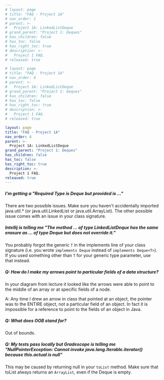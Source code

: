 ```yaml
---
# layout: page
# title: "FAQ - Project 1A"
# nav_order: 1
# parent: >-
#   Project 1A: LinkedListDeque
# grand_parent: "Project 1: Deques"
# has_children: false
# has_toc: false
# has_right_toc: true
# description: >-
#   Project 1 FAQ.
# released: true

# layout: page
# title: "FAQ - Project 1A"
# nav_order: 4
# parent: >-
#   Project 1A: LinkedListDeque
# grand_parent: "Project 1: Deques"
# has_children: false
# has_toc: false
# has_right_toc: true
# description: >-
#   Project 1 FAQ.
# released: true

layout: page
title: "FAQ - Project 1A"
nav_order: 4
parent: >-
  Project 1A: LinkedListDeque
grand_parent: "Project 1: Deques"
has_children: false
has_toc: false
has_right_toc: true
description: >-
  Project 1 FAQ.
released: true
---
```


##### I'm getting a "Required Type is Deque but provided is ..."

There are two possible issues. Make sure you haven't accidentally imported java.util.* (or java.util.LinkedList or
java.util.ArrayList). The other possible issue comes with an issue in your class signature.

##### Intellij is telling me "The method ... of type LinkedListDeque has the same erasure as ... of type Deque but does not override it."

You probably forgot the generic `T` in the implements line of your class signature (i.e. you wrote
`implements Deque` instead of `implements Deque<T>`). If you used something other than `T` for your generic type
parameter, use that instead.

##### Q: How do I make my arrows point to particular fields of a data structure?

In your diagram from lecture it looked like the arrows were able to point to the middle of an array or at specific
fields of a node.

A: Any time I drew an arrow in class that pointed at an object, the pointer was to the ENTIRE object, not a particular
field of an object. In fact it is impossible for a reference to point to the fields of an object in Java.

##### Q: What does OOB stand for?

Out of bounds.

##### Q: My tests pass locally but Gradescope is telling me "NullPointerException: Cannot invoke java.lang.Iterable.iterator() because this.actual is null"

This may be caused by returning null in your `toList` method. Make sure that toList always returns an `ArrayList`, even if the Deque is empty.
